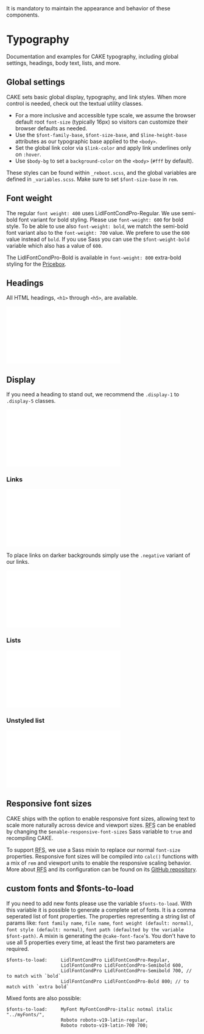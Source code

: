 <AlertWarning alertHeadline="Not modifiable">
 It is mandatory to maintain the appearance and behavior of these components.
</AlertWarning>

# Typography

Documentation and examples for CAKE typography, including global settings, headings, body text, lists, and more.

## Global settings

CAKE sets basic global display, typography, and link styles. When more control is needed, check out the textual utility classes.

* For a more inclusive and accessible type scale, we assume the browser default root `font-size` (typically 16px) so visitors can customize their browser defaults as needed.
* Use the `$font-family-base`, `$font-size-base`, and `$line-height-base` attributes as our typographic base applied to the `<body>`.
* Set the global link color via `$link-color` and apply link underlines only on `:hover`.
* Use `$body-bg` to set a `background-color` on the `<body>` (`#fff` by default).

These styles can be found within `_reboot.scss`, and the global variables are defined in `_variables.scss`. Make sure to set `$font-size-base` in `rem`.

## Font weight

The regular `font weight: 400` uses LidlFontCondPro-Regular. We use semi-bold font variant for bold styling. Please use `font-weight: 600` for bold style. To be able to use also `font-weight: bold`, we match the semi-bold font variant also to the `font-weight: 700` value. We prefere to use the `600` value instead of `bold`. If you use Sass you can use the `$font-weight-bold` variable which also has a value of `600`.

The LidlFontCondPro-Bold is available in `font-weight: 800` extra-bold styling for the [Pricebox](../../Components/Pricebox/Pricebox.md).

## Headings

All HTML headings, `<h1>` through `<h5>`, are available.

![TypographyHeadlines](examples/TypographyHeadlines.html)


## Display

If you need a heading to stand out, we recommend the `.display-1` to `.display-5` classes.

<ContentRack
    fields='
        "preview": {
            "src": "examples/TypographyDisplayHeadlines.html",
            "type": "link"
        },
        "<html>":{
            "src": "examples/TypographyDisplayHeadlines.html",
            "type": "content",
            "selector": "#app"
        }
    '
 />

![TypographyDisplayHeadlines](examples/TypographyDisplayHeadlines.html)

### Links

<ContentRack
    fields='
        "preview": {
            "src": "examples/TypographyLinks.html",
            "type": "link"
        },
        "<html>":{
            "src": "examples/TypographyLinks.html",
            "type": "content",
            "selector": "#app"
        }
    '
 />

![TypographyLinks](examples/TypographyLinks.html)

To place links on darker backgrounds simply use the `.negative` variant of our links.

<ContentRack
    fields='
        "preview": {
            "src": "examples/TypographyLinksNegative.html",
            "type": "link"
        },
        "<html>":{
            "src": "examples/TypographyLinksNegative.html",
            "type": "content",
            "selector": "#showBox"
        }
    '
 />

![TypographyLinksNegative](examples/TypographyLinksNegative.html)

### Lists

<ContentRack
    fields='
        "preview": {
            "src": "examples/TypographyLists.html",
            "type": "link"
        },
        "<html>":{
            "src": "examples/TypographyLists.html",
            "type": "content",
            "selector": "#app"
        }
    '
 />

![TypographyLists](examples/TypographyLists.html)

### Unstyled list

<ContentRack
    fields='
        "preview": {
            "src": "examples/TypographyListsUnstyled.html",
            "type": "link"
        },
        "<html>":{
            "src": "examples/TypographyListsUnstyled.html",
            "type": "content",
            "selector": "#app"
        }
    '
 />

![TypographyListsUnstyled](examples/TypographyListsUnstyled.html)


## Responsive font sizes

CAKE ships with the option to enable responsive font sizes, allowing text to scale more naturally across device and viewport sizes. <abbr title="Responsive font sizes">RFS</abbr> can be enabled by changing the `$enable-responsive-font-sizes` Sass variable to `true` and recompiling CAKE.

To support <abbr title="Responsive font sizes">RFS</abbr>, we use a Sass mixin to replace our normal `font-size` properties. Responsive font sizes will be compiled into `calc()` functions with a mix of `rem` and viewport units to enable the responsive scaling behavior. More about <abbr title="Responsive font sizes">RFS</abbr> and its configuration can be found on its [GitHub repository](https://github.com/twbs/rfs).

## custom fonts and $fonts-to-load

If you need to add new fonts please use the variable `$fonts-to-load`. With this variable it is possible to generate a complete set of fonts. It is a comma seperated list of font properties. The properties representing a string list of params like: `font family name`, `file name`, `font weight (default: normal)`, `font style (default: normal)`, `font path (defaulted by the variable $font-path)`. A mixin is generating the `@cake-font-face`'s. You don't have to use all 5 properties every time, at least the first two parameters are required.

    $fonts-to-load:     LidlFontCondPro LidlFontCondPro-Regular,
                        LidlFontCondPro LidlFontCondPro-Semibold 600,
                        LidlFontCondPro LidlFontCondPro-Semibold 700, // to match with `bold`
                        LidlFontCondPro LidlFontCondPro-Bold 800; // to match with `extra bold`

Mixed fonts are also possible:

    $fonts-to-load:     MyFont MyFontCondPro-italic notmal italic "../myFonts/",
                        Roboto roboto-v19-latin-regular,
                        Roboto roboto-v19-latin-700 700;
